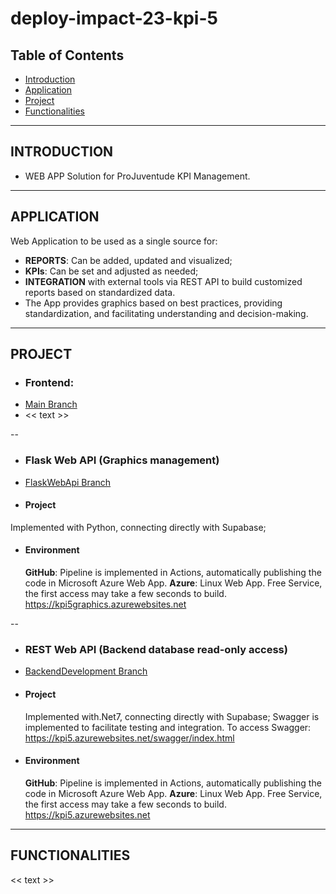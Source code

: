 # deploy-impact-23-kpi-5

## Table of Contents
- [Introduction](#introduction)
- [Application](#application)
- [Project](#project)
- [Functionalities](#functionalities)


---


## **INTRODUCTION**
- WEB APP Solution for ProJuventude KPI Management.

---


## **APPLICATION**

Web Application to be used as a single source for:
- **REPORTS**: Can be added, updated and visualized;
- **KPIs**: Can be set and adjusted as needed;
- **INTEGRATION** with external tools via REST API to build customized reports based on standardized data.
- The App provides graphics based on best practices, providing standardization, and facilitating understanding and decision-making.


---

## **PROJECT**

- ### Frontend:
 - [Main Branch](https://github.com/WomenPlusPlus/deploy-impact-23-kpi-5)
 - << text >>

--

- ### Flask Web API (Graphics management)
 - [FlaskWebApi Branch](https://github.com/WomenPlusPlus/deploy-impact-23-kpi-5/tree/FlaskWebApi)
 
  - #### Project
   Implemented with Python, connecting directly with Supabase;
   
   
 - #### Environment
   **GitHub**: Pipeline is implemented in Actions, automatically publishing the code in Microsoft Azure Web App.
   **Azure**: Linux Web App. Free Service, the first access may take a few seconds to build. https://kpi5graphics.azurewebsites.net

--

- ### REST Web API (Backend database read-only access)
 - [BackendDevelopment Branch](https://github.com/WomenPlusPlus/deploy-impact-23-kpi-5/tree/backendDevelopment)
   
 - #### Project
   Implemented with.Net7, connecting directly with Supabase;
   Swagger is implemented to facilitate testing and integration. To access Swagger: https://kpi5.azurewebsites.net/swagger/index.html
   
 - #### Environment
   **GitHub**: Pipeline is implemented in Actions, automatically publishing the code in Microsoft Azure Web App.
   **Azure**: Linux Web App. Free Service, the first access may take a few seconds to build. https://kpi5.azurewebsites.net

---

## **FUNCTIONALITIES**

<< text >>
